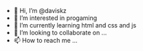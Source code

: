 - 👋 Hi, I’m @daviskz
- 👀 I’m interested in progaming
- 🌱 I’m currently learning html and css and js
- 💞️ I’m looking to collaborate on ...
- 📫 How to reach me ...

<!---
daviskz/daviskz is a ✨ special ✨ repository because its `README.md` (this file) appears on your GitHub profile.
You can click the Preview link to take a look at your changes.
--->
